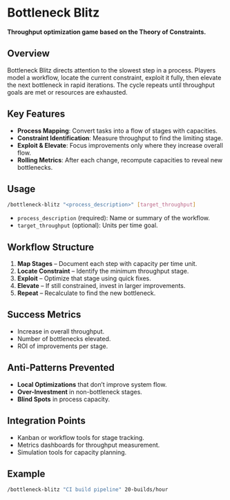 # Bottleneck Blitz

**Throughput optimization game based on the Theory of Constraints.**

## Overview
Bottleneck Blitz directs attention to the slowest step in a process. Players model a workflow, locate the current constraint, exploit it fully, then elevate the next bottleneck in rapid iterations. The cycle repeats until throughput goals are met or resources are exhausted.

## Key Features
- **Process Mapping**: Convert tasks into a flow of stages with capacities.
- **Constraint Identification**: Measure throughput to find the limiting stage.
- **Exploit & Elevate**: Focus improvements only where they increase overall flow.
- **Rolling Metrics**: After each change, recompute capacities to reveal new bottlenecks.

## Usage
```bash
/bottleneck-blitz "<process_description>" [target_throughput]
```
- `process_description` (required): Name or summary of the workflow.
- `target_throughput` (optional): Units per time goal.

## Workflow Structure
1. **Map Stages** – Document each step with capacity per time unit.
2. **Locate Constraint** – Identify the minimum throughput stage.
3. **Exploit** – Optimize that stage using quick fixes.
4. **Elevate** – If still constrained, invest in larger improvements.
5. **Repeat** – Recalculate to find the new bottleneck.

## Success Metrics
- Increase in overall throughput.
- Number of bottlenecks elevated.
- ROI of improvements per stage.

## Anti-Patterns Prevented
- **Local Optimizations** that don’t improve system flow.
- **Over-Investment** in non-bottleneck stages.
- **Blind Spots** in process capacity.

## Integration Points
- Kanban or workflow tools for stage tracking.
- Metrics dashboards for throughput measurement.
- Simulation tools for capacity planning.

## Example
```bash
/bottleneck-blitz "CI build pipeline" 20-builds/hour
```
